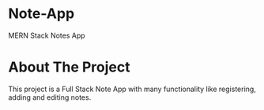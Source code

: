 # Note-App
MERN Stack Notes App

# About The Project 
This project is a Full Stack Note App with many functionality like registering, adding and editing notes.
